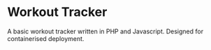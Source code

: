 # Workout Tracker
A basic workout tracker written in PHP and Javascript. Designed for containerised deployment.